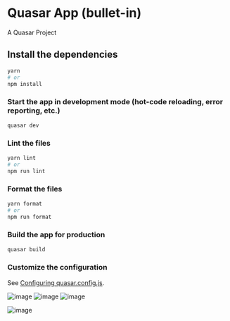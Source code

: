 # Quasar App (bullet-in)

A Quasar Project

## Install the dependencies
```bash
yarn
# or
npm install
```

### Start the app in development mode (hot-code reloading, error reporting, etc.)
```bash
quasar dev
```


### Lint the files
```bash
yarn lint
# or
npm run lint
```


### Format the files
```bash
yarn format
# or
npm run format
```

### Build the app for production

```bash
quasar build
```

### Customize the configuration
See [Configuring quasar.config.js](https://v2.quasar.dev/quasar-cli-webpack/quasar-config-js).


![image](https://user-images.githubusercontent.com/60313827/190926610-36cfe2f4-a9b9-4200-95f0-58942e168f06.png)
![image](https://user-images.githubusercontent.com/60313827/190926616-91206de1-82ca-4e6a-b141-f60a36c1f7b7.png)
![image](https://user-images.githubusercontent.com/60313827/190926623-c99ec13e-8180-4af6-9a6f-8267b112af6c.png)

![image](https://user-images.githubusercontent.com/60313827/190926659-f343da9b-0639-4347-9afa-a4b6c0d3bce8.png)







